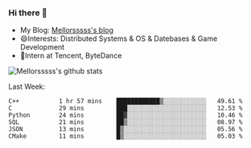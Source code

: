 ### Hi there 👋

- My Blog: [Mellorsssss's blog](https://mellorsssss.com/)
- 😄Interests: Distributed Systems & OS & Datebases & Game Development
- 🤔Intern at Tencent, ByteDance


![Mellorsssss's github stats](https://github-readme-stats.vercel.app/api?username=Mellorsssss&show_icons=true&theme=radical)

<!-- ![Top Langs](https://github-readme-stats.vercel.app/api/top-langs/?username=anuraghazra&hide=javascript,html,typescript,css,glsl) -->

<!--
**Mellorsssss/Mellorsssss** is a ✨ _special_ ✨ repository because its `README.md` (this file) appears on your GitHub profile.

Here are some ideas to get you started:

- 🔭 I’m currently working on ...
- 🌱 I’m currently learning ...
- 👯 I’m looking to collaborate on ...
- 🤔 I’m looking for help with ...
- 💬 Ask me about ...
- 📫 How to reach me: ...
- 😄 Pronouns: ...
- ⚡ Fun fact: ...
-->

Last Week:
<!--START_SECTION:waka-->

```text
C++           1 hr 57 mins    ████████████▒░░░░░░░░░░░░   49.61 %
C             29 mins         ███░░░░░░░░░░░░░░░░░░░░░░   12.53 %
Python        24 mins         ██▓░░░░░░░░░░░░░░░░░░░░░░   10.46 %
SQL           21 mins         ██▒░░░░░░░░░░░░░░░░░░░░░░   08.97 %
JSON          13 mins         █▒░░░░░░░░░░░░░░░░░░░░░░░   05.56 %
CMake         11 mins         █▒░░░░░░░░░░░░░░░░░░░░░░░   05.03 %
```

<!--END_SECTION:waka-->
